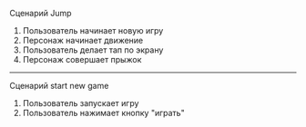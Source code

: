Cценарий Jump

1. Пользователь начинает новую игру
2. Персонаж начинает движение
3. Пользователь делает тап по экрану
4. Персонаж совершает прыжок

***

Сценарий start new game

1. Пользователь запускает игру
2. Пользователь нажимает кнопку "играть"
